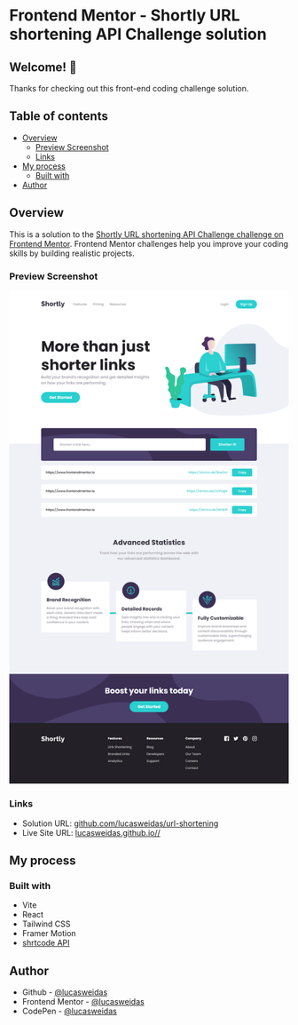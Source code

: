 # Frontend Mentor - Shortly URL shortening API Challenge solution

## Welcome! 👋

Thanks for checking out this front-end coding challenge solution.

## Table of contents

- [Overview](#overview)
  - [Preview Screenshot](#preview-screenshot)
  - [Links](#links)
- [My process](#my-process)
  - [Built with](#built-with)
- [Author](#author)

## Overview

This is a solution to the [Shortly URL shortening API Challenge challenge on Frontend Mentor](https://www.frontendmentor.io/challenges/url-shortening-api-landing-page-2ce3ob-G). Frontend Mentor challenges help you improve your coding skills by building realistic projects.

### Preview Screenshot

![Preview for the URL shortening API](./preview/desktop-preview.png)

### Links

- Solution URL: [github.com/lucasweidas/url-shortening](https://github.com/lucasweidas/url-shortening)
- Live Site URL: [lucasweidas.github.io//](https://lucasweidas.github.io//)

## My process

### Built with

- Vite
- React
- Tailwind CSS
- Framer Motion
- [shrtcode API](https://app.shrtco.de/)

## Author

- Github - [@lucasweidas](https://github.com/LucasWeidas)
- Frontend Mentor - [@lucasweidas](https://www.frontendmentor.io/profile/lucasweidas)
- CodePen - [@lucasweidas](https://codepen.io/lucasweidas)
